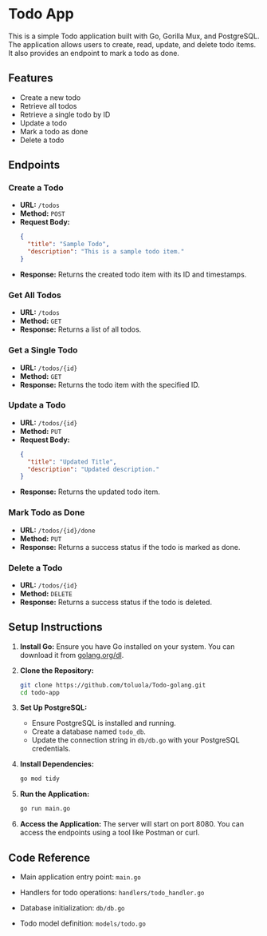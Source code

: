 # Todo App

This is a simple Todo application built with Go, Gorilla Mux, and PostgreSQL. The application allows users to create, read, update, and delete todo items. It also provides an endpoint to mark a todo as done.

## Features

- Create a new todo
- Retrieve all todos
- Retrieve a single todo by ID
- Update a todo
- Mark a todo as done
- Delete a todo

## Endpoints

### Create a Todo

- **URL:** `/todos`
- **Method:** `POST`
- **Request Body:**
  ```json
  {
    "title": "Sample Todo",
    "description": "This is a sample todo item."
  }
  ```
- **Response:** Returns the created todo item with its ID and timestamps.

### Get All Todos

- **URL:** `/todos`
- **Method:** `GET`
- **Response:** Returns a list of all todos.

### Get a Single Todo

- **URL:** `/todos/{id}`
- **Method:** `GET`
- **Response:** Returns the todo item with the specified ID.

### Update a Todo

- **URL:** `/todos/{id}`
- **Method:** `PUT`
- **Request Body:**
  ```json
  {
    "title": "Updated Title",
    "description": "Updated description."
  }
  ```
- **Response:** Returns the updated todo item.

### Mark Todo as Done

- **URL:** `/todos/{id}/done`
- **Method:** `PUT`
- **Response:** Returns a success status if the todo is marked as done.

### Delete a Todo

- **URL:** `/todos/{id}`
- **Method:** `DELETE`
- **Response:** Returns a success status if the todo is deleted.

## Setup Instructions

1. **Install Go:**
   Ensure you have Go installed on your system. You can download it from [golang.org/dl](https://golang.org/dl/).

2. **Clone the Repository:**
   ```bash
   git clone https://github.com/toluola/Todo-golang.git
   cd todo-app
   ```

3. **Set Up PostgreSQL:**
   - Ensure PostgreSQL is installed and running.
   - Create a database named `todo_db`.
   - Update the connection string in `db/db.go` with your PostgreSQL credentials.

4. **Install Dependencies:**
   ```bash
   go mod tidy
   ```

5. **Run the Application:**
   ```bash
   go run main.go
   ```

6. **Access the Application:**
   The server will start on port 8080. You can access the endpoints using a tool like Postman or curl.

## Code Reference

- Main application entry point: `main.go`

- Handlers for todo operations: `handlers/todo_handler.go`

- Database initialization: `db/db.go`

- Todo model definition: `models/todo.go`